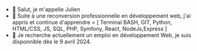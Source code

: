 - 👋 Salut, je m'appelle Julien
- 🌱 Suite à une reconversion professionnelle en développement web, j'ai appris et continue d'apprendre =
[
Terminal BASH, GIT, Python, HTML/CSS, JS, SQL, PHP, Symfony, React, NodeJs,Express
]
- 💞️ Je recherche actuellement un emploi en développement Web, je suis disponnible dès le 9 avril 2024.


<!---
ArkunleSerein/ArkunleSerein is a ✨ special ✨ repository because its `README.md` (this file) appears on your GitHub profile.
You can click the Preview link to take a look at your changes.
--->
